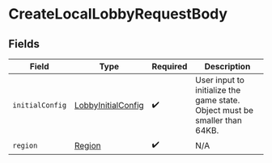 # CreateLocalLobbyRequestBody


## Fields

| Field                                                                      | Type                                                                       | Required                                                                   | Description                                                                |
| -------------------------------------------------------------------------- | -------------------------------------------------------------------------- | -------------------------------------------------------------------------- | -------------------------------------------------------------------------- |
| `initialConfig`                                                            | [LobbyInitialConfig](../../models/shared/LobbyInitialConfig.md)            | :heavy_check_mark:                                                         | User input to initialize the game state. Object must be smaller than 64KB. |
| `region`                                                                   | [Region](../../models/shared/Region.md)                                    | :heavy_check_mark:                                                         | N/A                                                                        |